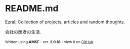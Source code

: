 # README.md

Ezral; Collection of projects, articles and random thoughts.

会社の医者の生活.

<sup>Written using <b>AMSF</b>&#x30FB;ver. <b class="amsf-version">2.0.18</b>&#x30FB;view it on <a href="https://github.com/sparanoid/almace-scaffolding">GitHub</a></sup>
